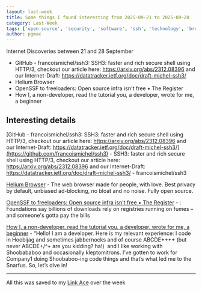 ```yaml
---
layout: last-week
title: Some things I found interesting from 2025-09-21 to 2025-09-28
category: Last-Week
tags: ['open source', 'security', 'software', 'ssh', 'technology', 'browser', 'privacy', 'cost cutting', 'finance', 'open source', 'security', 'software', 'documentation', 'technical']
author: pgmac
---
```


Internet Discoveries between 21 and 28 September

- GitHub - francoismichel/ssh3: SSH3: faster and rich secure shell using HTTP/3, checkout our article here: https://arxiv.org/abs/2312.08396 and our Internet-Draft: https://datatracker.ietf.org/doc/draft-michel-ssh3/
- Helium Browser
- OpenSSF to freeloaders: Open source infra isn't free • The Register
- How I, a non-developer, read the tutorial you, a developer, wrote for me, a beginner

## Interesting details

<a name="GitHub - francoismichel/ssh3: SSH3: faster and rich secure shell using HTTP/3, checkout our article here: https://arxiv.org/abs/2312.08396 and our Internet-Draft: https://datatracker.ietf.org/doc/draft-michel-ssh3/">[GitHub - francoismichel/ssh3: SSH3: faster and rich secure shell using HTTP/3, checkout our article here: https://arxiv.org/abs/2312.08396 and our Internet-Draft: https://datatracker.ietf.org/doc/draft-michel-ssh3/](https://github.com/francoismichel/ssh3)</a> - SSH3: faster and rich secure shell using HTTP/3, checkout our article here: https://arxiv.org/abs/2312.08396 and our Internet-Draft: https://datatracker.ietf.org/doc/draft-michel-ssh3/ - francoismichel/ssh3

<a name="Helium Browser">[Helium Browser](https://helium.computer/)</a> - The web browser made for people, with love. Best privacy by default, unbiased ad-blocking, no bloat and no noise. Fully open source.

<a name="OpenSSF to freeloaders: Open source infra isn't free • The Register">[OpenSSF to freeloaders: Open source infra isn't free • The Register](https://www.theregister.com/2025/09/23/openssf_open_source_infrastructure/)</a> - : Foundations say billions of downloads rely on registries running on fumes – and someone's gotta pay the bills

<a name="How I, a non-developer, read the tutorial you, a developer, wrote for me, a beginner">[How I, a non-developer, read the tutorial you, a developer, wrote for me, a beginner](https://anniemueller.com/posts/how-i-a-non-developer-read-the-tutorial-you-a-developer-wrote-for-me-a-beginner)</a> - “Hello! I am a developer. Here is my relevant experience: I code in Hoobijag and sometimes jabbernocks and of course ABCDE++++ (but never ABCDE+/^+ are you kidding? ha!)  and I like working with Shoobababoo and occasionally kleptomitrons. I’ve gotten to work for Company1 doing Shoobaboo-ing code things and that’s what led me to the Snarfus. So, let’s dive in!


---

All this was saved to my [Link Ace](https://links.pgmac.net.au/) over the week